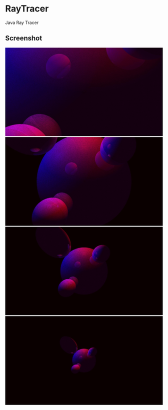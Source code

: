 # RayTracer
Java Ray Tracer

## Screenshot
![Screenshot](image0.jpg)
![Screenshot](image1.jpg)
![Screenshot](image2.jpg)
![Screenshot](image3.jpg)
